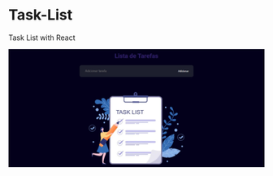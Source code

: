 # Task-List
Task List with React

![alt text](https://raw.githubusercontent.com/GuedsGui/Task-List/main/src/assets/screenshot-desk.jpg)
